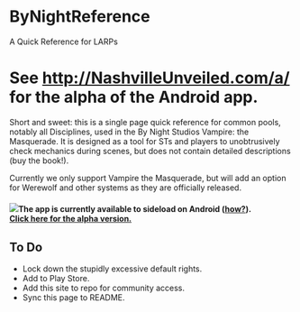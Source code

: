 # ByNightReference
A Quick Reference for LARPs


# See http://NashvilleUnveiled.com/a/ for the alpha of the Android app.

<p>Short and sweet: this is a single page quick reference for common pools, notably all Disciplines, used in the By Night Studios Vampire: the Masquerade.  It is designed as a tool for STs and players to unobtrusively check mechanics during scenes, but does not contain detailed descriptions (buy the book!).</p>

<p>Currently we only support Vampire the Masquerade, but will add an option for Werewolf and other systems as they are officially released.</p>

<h4><img src="icon-128.png">The app is currently available to sideload on Android (<a href="https://www.google.com/search?q=enable+unknown+sources+android" target=_blank>how?</a>).<br>
<a href="http://nashvilleunveiled.com/a/ByNightReference-debug.apk">Click here for the alpha version.</a></h4>

<h2>To Do</h1>
<ul>
<li>Lock down the stupidly excessive default rights.</li>
<li>Add to Play Store.</li>
<li>Add this site to repo for community access.</li>
<li>Sync this page to README.</li>
<ul>
